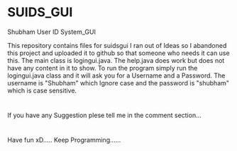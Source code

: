 # SUIDS_GUI
Shubham User ID System_GUI 

This repository contains files for suidsgui
I ran out of Ideas so I abandoned this project and uploaded it to github so that someone who needs it can use this.
The main class is logingui.java.
The help.java does work but does not have any content in it to show.
To run the program simply run the logingui.java class and it will ask you for a Username and a Password.
The username is "Shubham" which Ignore case and the password is "shubham" which is case sensitive.
#
If you have any Suggestion plese tell me in the comment section...
#
Have fun xD..... Keep Programming......
